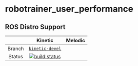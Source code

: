robotrainer_user_performance
==========================================

## ROS Distro Support

|         | Kinetic | Melodic |
|:-------:|:-------:|:-------:|
| Branch  | [`kinetic-devel`](https://gitlab.ipr.kit.edu/$NAMESPACE$/robotrainer_user_performance/tree/kinetic-devel) | 
| Status  | [![build status](https://gitlab.ipr.kit.edu/$NAMESPACE$/robotrainer_user_performance/badges/kinetic-devel/pipeline.svg)](https://gitlab.ipr.kit.edu/$NAMESPACE$/robotrainer_user_performance/commits/kinetic-devel) | |

